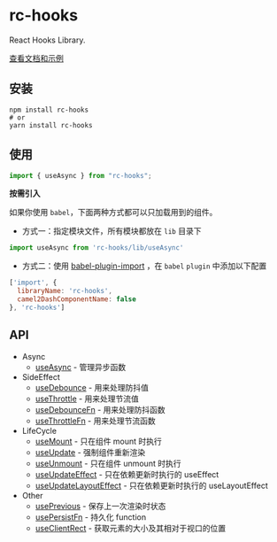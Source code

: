 # rc-hooks

React Hooks Library. 

[查看文档和示例][site]

## 安装

```shell
npm install rc-hooks
# or
yarn install rc-hooks
```

## 使用

```javascript
import { useAsync } from "rc-hooks";
```

**按需引入**

如果你使用 `babel`，下面两种方式都可以只加载用到的组件。

- 方式一：指定模块文件，所有模块都放在 `lib` 目录下

```javascript
import useAsync from 'rc-hooks/lib/useAsync'
```

- 方式二：使用 [babel-plugin-import](https://github.com/ant-design/babel-plugin-import) ，在 `babel` `plugin` 中添加以下配置

```javascript
['import', { 
  libraryName: 'rc-hooks', 
  camel2DashComponentName: false
}, 'rc-hooks']
```

## API

- Async
  - [useAsync] - 管理异步函数
- SideEffect
  - [useDebounce] - 用来处理防抖值
  - [useThrottle] - 用来处理节流值
  - [useDebounceFn] - 用来处理防抖函数
  - [useThrottleFn] - 用来处理节流函数
- LifeCycle
  - [useMount] - 只在组件 mount 时执行
  - [useUpdate] - 强制组件重新渲染
  - [useUnmount] - 只在组件 unmount 时执行
  - [useUpdateEffect] - 只在依赖更新时执行的 useEffect
  - [useUpdateLayoutEffect] - 只在依赖更新时执行的 useLayoutEffect
- Other
  - [usePrevious] - 保存上一次渲染时状态
  - [usePersistFn] - 持久化 function
  - [useClientRect] - 获取元素的大小及其相对于视口的位置

[site]: https://doly-dev.github.io/rc-hooks/site/0.x/

[useAsync]: https://doly-dev.github.io/rc-hooks/site/0.x/#/async/use-async

[useDebounce]: https://doly-dev.github.io/rc-hooks/site/0.x/#/side-effect/use-debounce
[useThrottle]: https://doly-dev.github.io/rc-hooks/site/0.x/#/side-effect/use-throttle
[useDebounceFn]: https://doly-dev.github.io/rc-hooks/site/0.x/#/side-effect/use-debounce-fn
[useThrottleFn]: https://doly-dev.github.io/rc-hooks/site/0.x/#/side-effect/use-throttle-fn

[useMount]: https://doly-dev.github.io/rc-hooks/site/0.x/#/life-cycle/use-mount
[useUpdate]: https://doly-dev.github.io/rc-hooks/site/0.x/#/life-cycle/use-update
[useUnmount]: https://doly-dev.github.io/rc-hooks/site/0.x/#/life-cycle/use-unmount
[useUpdateEffect]: https://doly-dev.github.io/rc-hooks/site/0.x/#/life-cycle/use-update-effect
[useUpdateLayoutEffect]: https://doly-dev.github.io/rc-hooks/site/0.x/#/life-cycle/use-update-layout-effect

[usePrevious]: https://doly-dev.github.io/rc-hooks/site/0.x/#/other/use-previous
[usePersistFn]: https://doly-dev.github.io/rc-hooks/site/0.x/#/other/use-persist-fn
[useClientRect]: https://doly-dev.github.io/rc-hooks/site/0.x/#/other/use-client-rect
